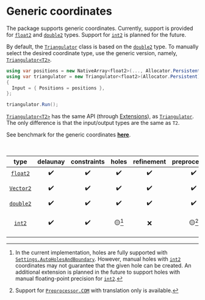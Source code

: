 # Generic coordinates

The package supports generic coordinates.
Currently, support is provided for [`float2`][float2] and [`double2`][double2] types.
Support for [`int2`][int2] is planned for the future.

By default, the [`Triangulator`][triangulator] class is based on the [`double2`][double2] type. To manually select the desired coordinate type, use the generic version, namely, [`Triangulator<T2>`][triangulatorT2].

```csharp
using var positions = new NativeArray<float2>(..., Allocator.Persistent);
using var triangulator = new Triangulator<float2>(Allocator.Persistent)
{
  Input = { Positions = positions },
};

triangulator.Run();
```

[`Triangulator<T2>`][triangulatorT2] has the same API (through [Extensions][extensions]), as [`Triangulator`][triangulator].
The only difference is that the input/output types are the same as `T2`.

See benchmark for the generic coordinates [**here**][benchmark].

<br>

| type                 | delaunay | constraints | holes      | refinement | preprocessors     | notes                       |
| :------------------: | :------: | :---------: | :--------: | :--------: | :---------------: | :-------------------------: |
| [`float2`][float2]   | ✔️       | ✔️         | ✔️         | ✔️         |✔️                |                             |
| [`Vector2`][Vector2] | ✔️       | ✔️         | ✔️         | ✔️         |✔️                | Via [float2] reinterpret    |
| [`double2`][double2] | ✔️       | ✔️         | ✔️         | ✔️         |✔️                |                             |
| [`int2`][int2]       | ✔️       | ✔️         | 🟡[^holes] | ❌         |🟡[^preprocessors] | Support up to $\sim 2^{20}$ |

[^holes]: In the current implementation, holes are fully supported with [`Settings.AutoHolesAndBoundary`][auto]. However, manual holes with [`int2`][int2] coordinates may not guarantee that the given hole can be created. An additional extension is planned in the future to support holes with manual floating-point precision for [`int2`][int2].
[^preprocessors]: Support for [`Preprocessor.COM`][com] with translation only is available.

[auto]: xref:andywiecko.BurstTriangulator.TriangulationSettings.AutoHolesAndBoundary
[com]: xref:andywiecko.BurstTriangulator.Preprocessor.COM
[triangulator]: xref:andywiecko.BurstTriangulator.Triangulator
[triangulatorT2]: xref:andywiecko.BurstTriangulator.Triangulator`1
[extensions]: xref:andywiecko.BurstTriangulator.Extensions
[float2]: xref:Unity.Mathematics.float2
[Vector2]: xref:UnityEngine.Vector2
[double2]: xref:Unity.Mathematics.double2
[int2]: xref:Unity.Mathematics.int2
[benchmark]: xref:benchmark-md#generic-coordinates
